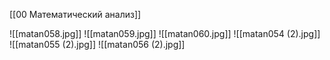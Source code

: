 [[00 Математический анализ]]

![[matan058.jpg]]
![[matan059.jpg]]
![[matan060.jpg]]
![[matan054 (2).jpg]]
![[matan055 (2).jpg]]
![[matan056 (2).jpg]]